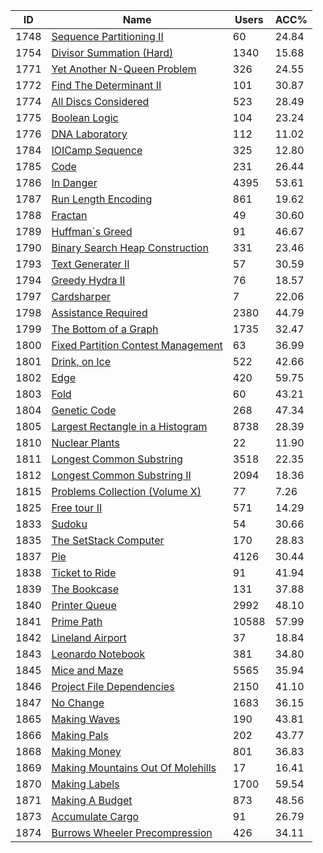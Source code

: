 | ID | Name | Users | ACC% |
|---|---|---|---|
| 1748 | [Sequence Partitioning II](https://www.spoj.com/problems/SEQPAR2) | 60 | 24.84 |
| 1754 | [Divisor Summation (Hard)](https://www.spoj.com/problems/DIVSUM2) | 1340 | 15.68 |
| 1771 | [Yet Another N-Queen Problem](https://www.spoj.com/problems/NQUEEN) | 326 | 24.55 |
| 1772 | [Find The Determinant II](https://www.spoj.com/problems/DETER2) | 101 | 30.87 |
| 1774 | [All Discs Considered](https://www.spoj.com/problems/ALL) | 523 | 28.49 |
| 1775 | [Boolean Logic](https://www.spoj.com/problems/BOOLE) | 104 | 23.24 |
| 1776 | [DNA Laboratory](https://www.spoj.com/problems/DNALAB) | 112 | 11.02 |
| 1784 | [IOICamp Sequence](https://www.spoj.com/problems/ICAMPSEQ) | 325 | 12.80 |
| 1785 | [Code](https://www.spoj.com/problems/CODE) | 231 | 26.44 |
| 1786 | [In Danger](https://www.spoj.com/problems/DANGER) | 4395 | 53.61 |
| 1787 | [Run Length Encoding](https://www.spoj.com/problems/ENCONDIN) | 861 | 19.62 |
| 1788 | [Fractan](https://www.spoj.com/problems/FRACTAN) | 49 | 30.60 |
| 1789 | [Huffman´s Greed](https://www.spoj.com/problems/GREEDULM) | 91 | 46.67 |
| 1790 | [Binary Search Heap Construction](https://www.spoj.com/problems/HEAPULM) | 331 | 23.46 |
| 1793 | [Text Generater II](https://www.spoj.com/problems/GEN2) | 57 | 30.59 |
| 1794 | [Greedy Hydra II](https://www.spoj.com/problems/DRAGON2) | 76 | 18.57 |
| 1797 | [Cardsharper](https://www.spoj.com/problems/CARD) | 7 | 22.06 |
| 1798 | [Assistance Required](https://www.spoj.com/problems/ASSIST) | 2380 | 44.79 |
| 1799 | [The Bottom of a Graph](https://www.spoj.com/problems/BOTTOM) | 1735 | 32.47 |
| 1800 | [Fixed Partition Contest Management](https://www.spoj.com/problems/CONTEST) | 63 | 36.99 |
| 1801 | [Drink, on Ice](https://www.spoj.com/problems/DRINK) | 522 | 42.66 |
| 1802 | [Edge](https://www.spoj.com/problems/EDGE) | 420 | 59.75 |
| 1803 | [Fold](https://www.spoj.com/problems/FOLD) | 60 | 43.21 |
| 1804 | [Genetic Code](https://www.spoj.com/problems/GENETIC) | 268 | 47.34 |
| 1805 | [Largest Rectangle in a Histogram](https://www.spoj.com/problems/HISTOGRA) | 8738 | 28.39 |
| 1810 | [Nuclear Plants](https://www.spoj.com/problems/ORZ) | 22 | 11.90 |
| 1811 | [Longest Common Substring](https://www.spoj.com/problems/LCS) | 3518 | 22.35 |
| 1812 | [Longest Common Substring II](https://www.spoj.com/problems/LCS2) | 2094 | 18.36 |
| 1815 | [Problems Collection (Volume X)](https://www.spoj.com/problems/WA) | 77 | 7.26 |
| 1825 | [Free tour II](https://www.spoj.com/problems/FTOUR2) | 571 | 14.29 |
| 1833 | [Sudoku](https://www.spoj.com/problems/SUDOKU2) | 54 | 30.66 |
| 1835 | [The SetStack Computer](https://www.spoj.com/problems/SETSTACK) | 170 | 28.83 |
| 1837 | [Pie](https://www.spoj.com/problems/PIE) | 4126 | 30.44 |
| 1838 | [Ticket to Ride](https://www.spoj.com/problems/TICKET) | 91 | 41.94 |
| 1839 | [The Bookcase](https://www.spoj.com/problems/BOOKCASE) | 131 | 37.88 |
| 1840 | [Printer Queue](https://www.spoj.com/problems/PQUEUE) | 2992 | 48.10 |
| 1841 | [Prime Path](https://www.spoj.com/problems/PPATH) | 10588 | 57.99 |
| 1842 | [Lineland Airport](https://www.spoj.com/problems/LINELAND) | 37 | 18.84 |
| 1843 | [Leonardo Notebook](https://www.spoj.com/problems/LEONARDO) | 381 | 34.80 |
| 1845 | [Mice and Maze](https://www.spoj.com/problems/MICEMAZE) | 5565 | 35.94 |
| 1846 | [Project File Dependencies](https://www.spoj.com/problems/PFDEP) | 2150 | 41.10 |
| 1847 | [No Change](https://www.spoj.com/problems/NOCHANGE) | 1683 | 36.15 |
| 1865 | [Making Waves](https://www.spoj.com/problems/MKWAVES) | 190 | 43.81 |
| 1866 | [Making Pals](https://www.spoj.com/problems/MKPALS) | 202 | 43.77 |
| 1868 | [Making Money](https://www.spoj.com/problems/MKMONEY) | 801 | 36.83 |
| 1869 | [Making Mountains Out Of Molehills](https://www.spoj.com/problems/MKMOOM) | 17 | 16.41 |
| 1870 | [Making Labels](https://www.spoj.com/problems/MKLABELS) | 1700 | 59.54 |
| 1871 | [Making A Budget](https://www.spoj.com/problems/MKBUDGET) | 873 | 48.56 |
| 1873 | [Accumulate Cargo](https://www.spoj.com/problems/ACARGO) | 91 | 26.79 |
| 1874 | [Burrows Wheeler Precompression](https://www.spoj.com/problems/BWHEELER) | 426 | 34.11 |
